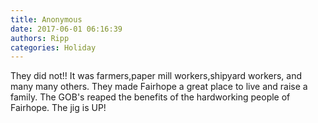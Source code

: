 ```yaml
---
title: Anonymous
date: 2017-06-01 06:16:39
authors: Ripp
categories: Holiday
---
```


 They did not!!
It was farmers,paper mill workers,shipyard workers, and many many others. They made Fairhope a great place to live and raise a family. 
The GOB's reaped the benefits of the hardworking people of Fairhope. 
The jig is UP!